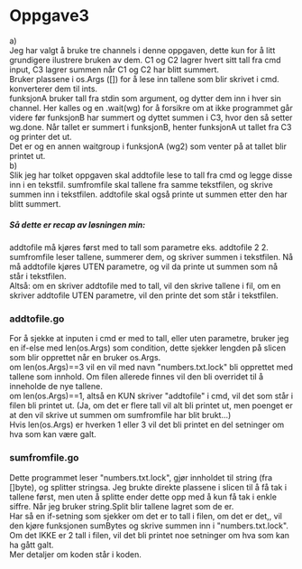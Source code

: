 <h1>Oppgave3</h1>
a)<br>
Jeg har valgt å bruke tre channels i denne oppgaven, dette kun for å litt grundigere ilustrere bruken av dem. 
C1 og C2 lagrer hvert sitt tall fra cmd input, C3 lagrer summen når C1 og C2 har blitt summert. <br>
Bruker plassene i os.Args ([]) for å lese inn tallene som blir skrivet i cmd. konverterer dem til ints.<br>
funksjonA bruker tall fra stdin som argument, og dytter dem inn i hver sin channel. Her kalles og en .wait(wg) for å forsikre om at ikke programmet går videre før funksjonB har summert og dyttet summen i C3, hvor den så setter wg.done. Når tallet er summert i funksjonB, henter funksjonA ut tallet fra C3 og printer det ut. <br>
Det er og en annen waitgroup i funksjonA (wg2) som venter på at tallet blir printet ut. 
<br>
b)<br>
Slik jeg har tolket oppgaven skal addtofile lese to tall fra cmd og legge disse inn i en tekstfil. sumfromfile skal tallene fra samme tekstfilen, og skrive summen inn i tekstfilen. addtofile skal også printe ut summen etter den har blitt summert.
<h5>Så dette er recap av løsningen min:</h5>
addtofile må kjøres først med to tall som parametre eks. addtofile 2 2. sumfromfile leser tallene, summerer dem, og skriver summen i tekstfilen. Nå må addtofile kjøres UTEN parametre, og vil da printe ut summen som nå står i tekstfilen. <br>
Altså: om en skriver addtofile med to tall, vil den skrive tallene i fil, om en skriver addtofile UTEN parametre, vil den printe det som står i tekstfilen. 
<h3>addtofile.go</h3>
For å sjekke at inputen i cmd er med to tall, eller uten parametre, bruker jeg en if-else med len(os.Args) som condition, dette sjekker lengden på slicen som blir opprettet når en bruker os.Args. <br>
om len(os.Args)==3 vil en vil med navn "numbers.txt.lock" bli opprettet med tallene som innhold. Om filen allerede finnes vil den bli overridet til å inneholde de nye tallene. <br>
om len(os.Args)==1, altså en KUN skriver "addtofile" i cmd, vil det som står i filen bli printet ut. (Ja, om det er flere tall vil alt bli printet ut, men poenget er at den vil skrive ut summen om sumfromfile har blit brukt...)<br>
Hvis len(os.Args) er hverken 1 eller 3 vil det bli printet en del setninger om hva som kan være galt. 
<h3>sumfromfile.go</h3>
Dette programmet leser "numbers.txt.lock", gjør innholdet til string (fra []byte), og splitter stringsa. Jeg brukte direkte plassene i slicen til å få tak i tallene først, men uten å splitte ender dette opp med å kun få tak i enkle siffre. Når jeg bruker string.Split blir tallene lagret som de er. <br>
Har så en if-setning som sjekker om det er to tall i filen, om det er det,, vil den kjøre funksjonen sumBytes og skrive summen inn i "numbers.txt.lock". Om det IKKE er 2 tall i filen, vil det bli printet noe setninger om hva som kan ha gått galt.<br>
Mer detaljer om koden står i koden. 







